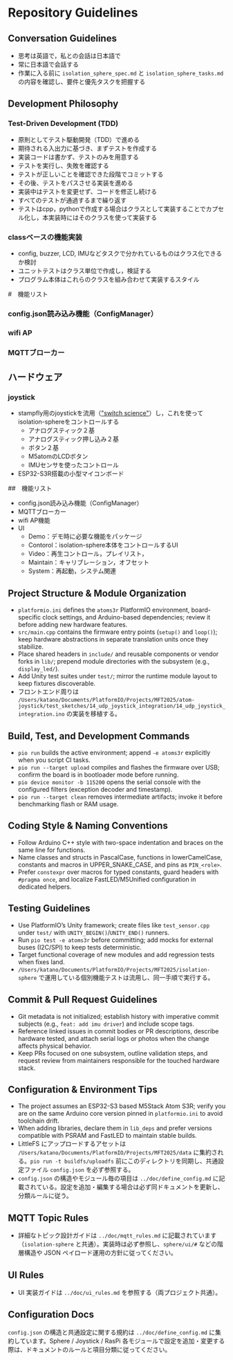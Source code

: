 # Repository Guidelines


## Conversation Guidelines
- 思考は英語で，私との会話は日本語で
- 常に日本語で会話する
- 作業に入る前に `isolation_sphere_spec.md` と `isolation_sphere_tasks.md` の内容を確認し、要件と優先タスクを把握する

## Development Philosophy

### Test-Driven Development (TDD)

- 原則としてテスト駆動開発（TDD）で進める
- 期待される入出力に基づき、まずテストを作成する
- 実装コードは書かず、テストのみを用意する
- テストを実行し、失敗を確認する
- テストが正しいことを確認できた段階でコミットする
- その後、テストをパスさせる実装を進める
- 実装中はテストを変更せず、コードを修正し続ける
- すべてのテストが通過するまで繰り返す
- テストはcpp，pythonで作成する場合はクラスとして実装することでカプセル化し，本実装時にはそのクラスを使って実装する

### classベースの機能実装
- config, buzzer, LCD, IMUなどタスクで分かれているものはクラス化できるか検討
- ユニットテストはクラス単位で作成し，検証する
- プログラム本体はこれらのクラスを組み合わせて実装するスタイル

#　機能リスト
### config.json読み込み機能（ConfigManager）
### wifi AP
### MQTTブローカー


## ハードウェア
### joystick
- stampfly用のjoystickを流用（["switch science"](https://www.switch-science.com/products/9819?_pos=4&_sid=1d9aad1f7&_ss=r)）し，これを使ってisolation-sphereをコントロールする
  - アナログスティック２基
  - アナログスティック押し込み２基
  - ボタン２基
  - M5atomのLCDボタン
  - IMUセンサを使ったコントロール
- ESP32-S3R搭載の小型マイコンボード

##　機能リスト
- config.json読み込み機能（ConfigManager）
- MQTTブローカー
- wifi AP機能
- UI
  - Demo：デモ時に必要な機能をパッケージ
  - Contorol：isolation-sphere本体をコントロールするUI
  - Video：再生コントロール，プレイリスト，
  - Maintain：キャリブレーション，オフセット
  - System：再起動，システム関連


## Project Structure & Module Organization
- `platformio.ini` defines the `atoms3r` PlatformIO environment, board-specific clock settings, and Arduino-based dependencies; review it before adding new hardware features.
- `src/main.cpp` contains the firmware entry points (`setup()` and `loop()`); keep hardware abstractions in separate translation units once they stabilize.
- Place shared headers in `include/` and reusable components or vendor forks in `lib/`; prepend module directories with the subsystem (e.g., `display_led/`).
- Add Unity test suites under `test/`; mirror the runtime module layout to keep fixtures discoverable.
- フロントエンド周りは `/Users/katano/Documents/PlatformIO/Projects/MFT2025/atom-joystick/test_sketches/14_udp_joystick_integration/14_udp_joystick_integration.ino` の実装を移植する。

## Build, Test, and Development Commands
- `pio run` builds the active environment; append `-e atoms3r` explicitly when you script CI tasks.
- `pio run --target upload` compiles and flashes the firmware over USB; confirm the board is in bootloader mode before running.
- `pio device monitor -b 115200` opens the serial console with the configured filters (exception decoder and timestamp).
- `pio run --target clean` removes intermediate artifacts; invoke it before benchmarking flash or RAM usage.

## Coding Style & Naming Conventions
- Follow Arduino C++ style with two-space indentation and braces on the same line for functions.
- Name classes and structs in PascalCase, functions in lowerCamelCase, constants and macros in UPPER_SNAKE_CASE, and pins as `PIN_<role>`.
- Prefer `constexpr` over macros for typed constants, guard headers with `#pragma once`, and localize FastLED/M5Unified configuration in dedicated helpers.

## Testing Guidelines
- Use PlatformIO’s Unity framework; create files like `test_sensor.cpp` under `test/` with `UNITY_BEGIN()`/`UNITY_END()` runners.
- Run `pio test -e atoms3r` before committing; add mocks for external buses (I2C/SPI) to keep tests deterministic.
- Target functional coverage of new modules and add regression tests when fixes land.
- `/Users/katano/Documents/PlatformIO/Projects/MFT2025/isolation-sphere` で運用している個別機能テストは流用し、同一手順で実行する。

## Commit & Pull Request Guidelines
- Git metadata is not initialized; establish history with imperative commit subjects (e.g., `feat: add imu driver`) and include scope tags.
- Reference linked issues in commit bodies or PR descriptions, describe hardware tested, and attach serial logs or photos when the change affects physical behavior.
- Keep PRs focused on one subsystem, outline validation steps, and request review from maintainers responsible for the touched hardware stack.

## Configuration & Environment Tips
- The project assumes an ESP32-S3 based M5Stack Atom S3R; verify you are on the same Arduino core version pinned in `platformio.ini` to avoid toolchain drift.
- When adding libraries, declare them in `lib_deps` and prefer versions compatible with PSRAM and FastLED to maintain stable builds.
- LittleFS にアップロードするアセットは `/Users/katano/Documents/PlatformIO/Projects/MFT2025/data` に集約される。`pio run -t buildfs/uploadfs` 前にこのディレクトリを同期し、共通設定ファイル `config.json` を必ず参照する。
- `config.json` の構造やモジュール毎の項目は `../doc/define_config.md` に記載されている。設定を追加・編集する場合は必ず同ドキュメントを更新し、分類ルールに従う。

## MQTT Topic Rules
- 詳細なトピック設計ガイドは `../doc/mqtt_rules.md` に記載されています（`isolation-sphere` と共通）。実装時は必ず参照し、`sphere/ui/#` などの階層構造や JSON ペイロード運用の方針に従ってください。

## UI Rules
- UI 実装ガイドは `../doc/ui_rules.md` を参照する（両プロジェクト共通）。

## Configuration Docs
`config.json` の構造と共通設定に関する規約は `../doc/define_config.md` に集約しています。Sphere / Joystick / RasPi 各モジュールで設定を追加・変更する際は、ドキュメントのルールと項目分類に従ってください。
